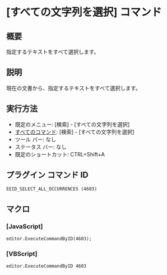 # \[すべての文字列を選択\] コマンド

## 概要

指定するテキストをすべて選択します。

## 説明

現在の文書から、指定するテキストをすべて選択します。

## 実行方法

- 既定のメニュー: \[検索\] \- \[すべての文字列を選択\]
- [すべてのコマンド](../../glossary/allcommands): \[検索\] \- \[すべての文字列を選択\]
- ツール バー: なし
- ステータス バー: なし
- 既定のショートカット: CTRL+Shift+A

## プラグイン コマンド ID

```
EEID_SELECT_ALL_OCCURRENCES (4603)```

## マクロ

### \[JavaScript\]

```
editor.ExecuteCommandByID(4603);
```

### \[VBScript\]

```
editor.ExecuteCommandByID 4603
```
